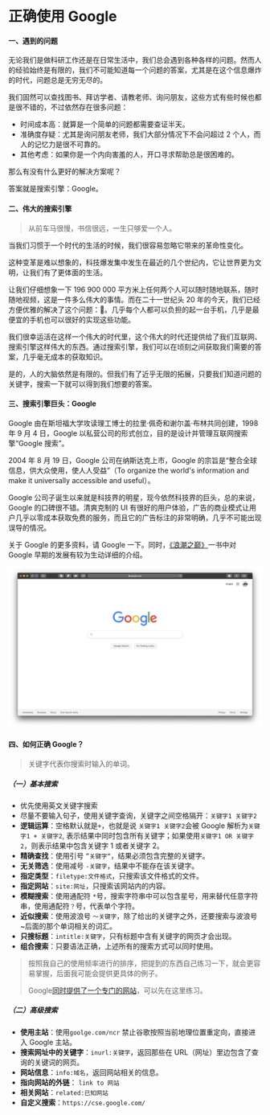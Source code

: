 # 正确使用 Google

#### 一、遇到的问题

无论我们是做科研工作还是在日常生活中，我们总会遇到各种各样的问题。然而人的经验始终是有限的，我们不可能知道每一个问题的答案，尤其是在这个信息爆炸的时代，问题总是无穷无尽的。

我们固然可以查找图书、拜访学者、请教老师、询问朋友，这些方式有些时候也都是很不错的，不过依然存在很多问题：

- 时间成本高：就算是一个简单的问题都需要查证半天。
- 准确度存疑：尤其是询问朋友老师，我们大部分情况下不会问超过 2 个人，而人的记忆力是很不可靠的。
- 其他考虑：如果你是一个内向害羞的人，开口寻求帮助总是很困难的。

那么有没有什么更好的解决方案呢？

答案就是搜索引擎：Google。

#### 二、伟大的搜索引擎

> 从前车马很慢，书信很远，一生只够爱一个人。

当我们习惯于一个时代的生活的时候，我们很容易忽略它带来的革命性变化。

这种变革是难以想象的，科技爆发集中发生在最近的几个世纪内，它让世界更为文明，让我们有了更体面的生活。

让我们仔细想象一下 196 900 000 平方米上任何两个人可以随时随地联系，随时随地视频，这是一件多么伟大的事情。而在二十一世纪头 20 年的今天，我们已经方便优雅的解决了这个问题：📱。几乎每个人都可以负担的起一台手机，几乎是最便宜的手机也可以很好的实现这些功能。

我们很幸运活在这样一个伟大的时代里，这个伟大的时代还提供给了我们互联网、搜索引擎这样伟大的东西。通过搜索引擎，我们可以在顷刻之间获取我们需要的答案，几乎毫无成本的获取知识。

是的，人的大脑依然是有限的。但我们有了近乎无限的拓展，只要我们知道问题的关键字，搜索一下就可以得到我们想要的答案。

#### 三、搜索引擎巨头：Google

Google 由在斯坦福大学攻读理工博士的拉里·佩奇和谢尔盖·布林共同创建，1998 年 9 月 4 日，Google 以私营公司的形式创立，目的是设计并管理互联网搜索擎“Google 搜索”。

2004 年 8 月 19 日，Google 公司在纳斯达克上市，Google 的宗旨是“整合全球信息，供大众使用，使人人受益”（To organize the world's information and make it universally accessible and useful）。

Google 公司子诞生以来就是科技界的明星，现今依然科技界的巨头，总的来说，Google 的口碑很不错。清爽克制的 UI 有很好的用户体验，广告的商业模式让用户几乎以零成本获取免费的服务，而且它的广告标注的非常明确，几乎不可能出现误导的情况。

关于 Google 的更多资料，请 Google 一下。同时，[《浪潮之巅》](https://book.douban.com/subject/6709783/)一书中对 Google 早期的发展有较为生动详细的介绍。

![](https://raw.githubusercontent.com/RoseauHan/upic/master/4eHiIf.png)

#### 四、如何正确 Google？

> 关键字代表你搜索时输入的单词。

##### （一）基本搜索

- 优先使用英文关键字搜索
- 尽量不要输入句子，使用关键字查询，关键字之间空格隔开：`关键字1 关键字2`
- **逻辑运算**：空格默认就是`+`，也就是说 `关键字1 关键字2`会被 Google 解析为`关键字1 + 关键字2`, 表示结果中同时包含所有关键字；如果使用`关键字1 OR 关键字2`，则表示结果中包含关键字 1 或者关键字 2。
- **精确查找**：使用引号 `”关键字“`，结果必须包含完整的关键字。
- **无关筛选**：使用减号 `-关键字`，结果中不能存在该关键字。
- **指定类型**：`filetype:文件格式`，只搜索该文件格式的文件。
- **指定网站**：`site:网址`，只搜索该网站内的内容。
- **模糊搜索**：使用通配符 `*`号，搜索字符串中可以包含星号，用来替代任意字符串，使用通配符`？`号，代表单个字符。
- **近似搜索**：使用波浪号 `～关键字`，除了给出的关键字之外，还要搜索与波浪号~后面的那个单词相关的词汇。
- **只搜标题**：`intitle:关键字`，只有标题中含有关键字的网页才会出现。
- **组合搜索**：只要语法正确，上述所有的搜索方式可以同时使用。

> 按照我自己的使用频率进行的排序，把提到的东西自己练习一下，就会更容易掌握，后面我可能会提供更具体的例子。
>
> Google[同时提供了一个专门的网站](http://www.agoogleaday.com)，可以先在这里练习。

##### （二）高级搜索

- **使用主站**：使用`goolge.com/ncr` 禁止谷歌按照当前地理位置重定向，直接进入 Google 主站。
- **搜索网址中的关键字**：`inurl:关键字`，返回那些在 URL（网址）里边包含了查询的关键词的网页。
- **网站信息**：`info:域名`，返回网站相关的信息。
- **指向网站的外链**： `link to 网站`
- **相关网站**：`related:已知网站`
- **自定义搜索**：`https://cse.google.com/`

